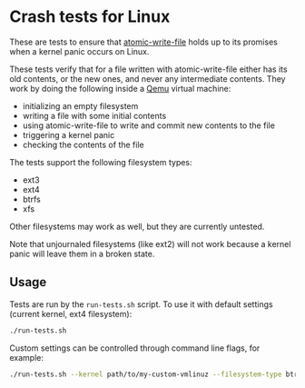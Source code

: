 # Crash tests for Linux

These are tests to ensure that
[atomic-write-file](https://crates.io/crates/atomic-write-file) holds up to its
promises when a kernel panic occurs on Linux.

These tests verify that for a file written with atomic-write-file either has
its old contents, or the new ones, and never any intermediate contents. They
work by doing the following inside a [Qemu](https://www.qemu.org/) virtual
machine:

- initializing an empty filesystem
- writing a file with some initial contents
- using atomic-write-file to write and commit new contents to the file
- triggering a kernel panic
- checking the contents of the file

The tests support the following filesystem types:
- ext3
- ext4
- btrfs
- xfs

Other filesystems may work as well, but they are currently untested.

Note that unjournaled filesystems (like ext2) will not work because a kernel
panic will leave them in a broken state.

## Usage

Tests are run by the `run-tests.sh` script. To use it with default settings
(current kernel, ext4 filesystem):

```sh
./run-tests.sh
```

Custom settings can be controlled through command line flags, for example:

```sh
./run-tests.sh --kernel path/to/my-custom-vmlinuz --filesystem-type btrfs --cargo-features unnamed-tmpfile
```
